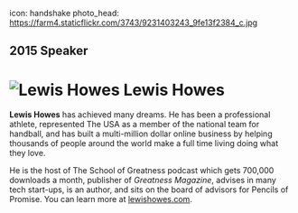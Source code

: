 icon: handshake
photo_head: https://farm4.staticflickr.com/3743/9231403243_9fe13f2384_c.jpg

## 2015 Speaker

# ![Lewis Howes](http://imgs.wds.fm/lewis-howes-round.png) Lewis Howes

<div class="zig-zags_blue"></div>

**Lewis Howes** has achieved many dreams. He has been a professional athlete, represented The USA as a member of the national team for handball, and has built a multi-million dollar online business by helping thousands of people around the world make a full time living doing what they love.

He is the host of The School of Greatness podcast which gets 700,000 downloads a month, publisher of *Greatness Magazine*, advises in many tech start-ups, is an author, and sits on the board of advisors for Pencils of Promise. You can learn more at <a href="http://lewishowes.com" target="_blank">lewishowes.com</a>.
